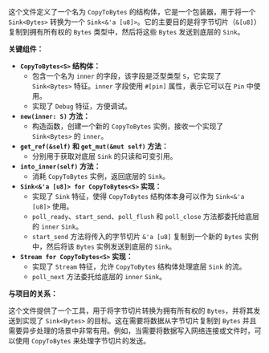 这个文件定义了一个名为 `CopyToBytes` 的结构体，它是一个包装器，用于将一个 `Sink<Bytes>` 转换为一个 `Sink<&'a [u8]>`。它的主要目的是将字节切片（`&[u8]`）复制到拥有所有权的 `Bytes` 类型中，然后将这些 `Bytes` 发送到底层的 `Sink`。

**关键组件：**

*   **`CopyToBytes<S>` 结构体：**
    *   包含一个名为 `inner` 的字段，该字段是泛型类型 `S`，它实现了 `Sink<Bytes>` 特征。`inner` 字段使用 `#[pin]` 属性，表示它可以在 `Pin` 中使用。
    *   实现了 `Debug` 特征，方便调试。
*   **`new(inner: S)` 方法：**
    *   构造函数，创建一个新的 `CopyToBytes` 实例，接收一个实现了 `Sink<Bytes>` 的 `inner`。
*   **`get_ref(&self)` 和 `get_mut(&mut self)` 方法：**
    *   分别用于获取对底层 `Sink` 的只读和可变引用。
*   **`into_inner(self)` 方法：**
    *   消耗 `CopyToBytes` 实例，返回底层的 `Sink`。
*   **`Sink<&'a [u8]> for CopyToBytes<S>` 实现：**
    *   实现了 `Sink` 特征，使得 `CopyToBytes` 结构体本身可以作为 `Sink<&'a [u8]>` 使用。
    *   `poll_ready`、`start_send`、`poll_flush` 和 `poll_close` 方法都委托给底层的 `inner` `Sink`。
    *   `start_send` 方法将传入的字节切片 `&'a [u8]` 复制到一个新的 `Bytes` 实例中，然后将该 `Bytes` 实例发送到底层的 `Sink`。
*   **`Stream for CopyToBytes<S>` 实现：**
    *   实现了 `Stream` 特征，允许 `CopyToBytes` 结构体处理底层 `Sink` 的流。
    *   `poll_next` 方法委托给底层的 `inner` `Sink`。

**与项目的关系：**

这个文件提供了一个工具，用于将字节切片转换为拥有所有权的 `Bytes`，并将其发送到实现了 `Sink<Bytes>` 的目标。这在需要将数据从字节切片复制到 `Bytes` 并且需要异步处理的场景中非常有用。例如，当需要将数据写入网络连接或文件时，可以使用 `CopyToBytes` 来处理字节切片的发送。
